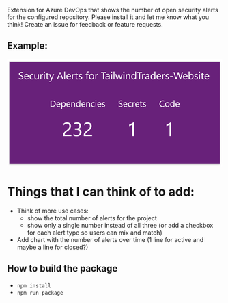 
Extension for Azure DevOps that shows the number of open security alerts for the configured repository. Please install it and let me know what you think! Create an issue for feedback or feature requests. 

## Example:  
![Screenshot of the widget showing the repository name and the alert count for dependencies, secrets, and code scanning](/img/example_2x1.png)

# Things that I can think of to add:

- Think of more use cases:
  - show the total number of alerts for the project
  - show only a single number instead of all three (or add a checkbox for each alert type so users can mix and match)
- Add chart with the number of alerts over time (1 line for active and maybe a line for closed?)


## How to build the package

* `npm install`
* `npm run package`
